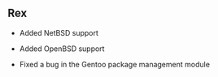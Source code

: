 ## Rex

-   Added NetBSD support

-   Added OpenBSD support

-   Fixed a bug in the Gentoo package management module


